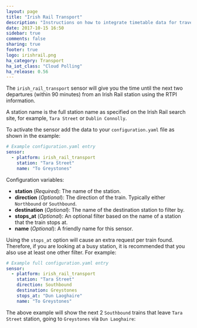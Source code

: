 ```yaml
---
layout: page
title: "Irish Rail Transport"
description: "Instructions on how to integrate timetable data for traveling on Irish Rail within Home Assistant."
date: 2017-10-15 16:50
sidebar: true
comments: false
sharing: true
footer: true
logo: irishrail.png
ha_category: Transport
ha_iot_class: "Cloud Polling"
ha_release: 0.56
---
```



The `irish_rail_transport` sensor will give you the time until the next two departures (within 90 minutes) from an Irish Rail station using the RTPI information.

A station name is the full station name as specified on the Irish Rail search site, for example, `Tara Street` or `Dublin Connolly`.

To activate the sensor add the data to your `configuration.yaml` file as shown in the example:

```yaml
# Example configuration.yaml entry
sensor:
  - platform: irish_rail_transport
    station: "Tara Street"
    name: "To Greystones"
```

Configuration variables:

- **station** (*Required*): The name of the station.
- **direction** (*Optional*): The direction of the train. Typically either `Northbound` or `Southbound`.
- **destination** (*Optional*): The name of the destination station to filter by.
- **stops_at** (*Optional*): An optional filter based on the name of a station that the train stops at.
- **name** (*Optional*): A friendly name for this sensor.

Using the `stops_at` option will cause an extra request per train found. Therefore, if you are looking at a busy station, it is recommended that you also use at least one other filter. For example:

```yaml
# Example full configuration.yaml entry
sensor:
  - platform: irish_rail_transport
    station: "Tara Street"
    direction: Southbound
    destination: Greystones
    stops_at: "Dun Laoghaire"
    name: "To Greystones"
```

The above example will show the next 2 `Southbound` trains that leave `Tara Street` station, going to `Greystones` via `Dun Laoghaire`:
